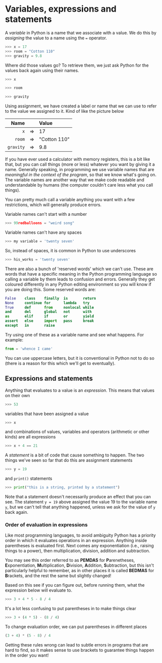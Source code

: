 # Variables, expressions and statements
A *variable* in Python is a name that we associate with a value. We do this by *assigning* the value to a name using the `=` operator.

```python
>>> x = 17
>>> room = "Cotton 110"
>>> gravity = 9.8
```

Where did those values go? To retrieve them, we just ask Python for the values back again using their names.

```python
>>> x
```

```python
>>> room
```

```python
>>> gravity
```

Using assignment, we have created a label or name that we can use to refer to the value we assigned to it. Kind of like the picture below

Name | &nbsp; | Value
-:|:-:|:-
`x`| &rArr; | 17
`room` | &rArr; | "Cotton 110"
`gravity` | &rArr; | 9.8


If you have ever used a calculator with memory registers, this is a bit like that, but you can call things (more or less) whatever you want by giving it a name. Generally speaking, in programming we use variable names that are *meaningful in the context of the program*, so that we know what's going on. The variable names are another way that we make code readable and understandable by humans (the computer couldn't care less what you call things).

You can pretty much call a variable anything you want with a few restrictions, which will generally produce errors.

Variable names can't start with a number

```python
>>> 99redballoons = "weird song"
```

Variable names can't have any spaces

```python
>>> my variable = 'twenty seven'
```

So, instead of spaces, it is common in Python to use underscores

```python
>>> his_works = 'twenty seven'
```

There are also a bunch of 'reserved words' which we can't use. These are words that have a specific meaning in the Python programming language so calling a variable by them leads to confusion and errors. Generally they get coloured differently in any Python editing environment so you will know if you are doing this. Some reserved words are:

```python
False    class    finally  is       return
None     continue for      lambda   try
True     def      from     nonlocal while
and      del      global   not      with
as       elif     if       or       yield
assert   else     import   pass     break
except   in       raise
```

Try using one of these as a variable name and see what happens. For example:

```python
from = 'whence I came'
```

You can use uppercase letters, but it is conventional in Python not to do so (there is a reason for this which we'll get to eventually).

## Expressions and statements
Anything that evaluates to a value is an *expression*. This means that values on their own

```python
>>> 53
```

variables that have been assigned a value

```python
>>> x
```

and combinations of values, variables and operators (arithmetic or other kinds) are all expressions

```python
>>> x + 4 == 21
```

A *statement* is a bit of code that cause something to happen. The two things we've seen so far that do this are assignment statements

```python
>>> y = 19
```

and `print()` statements

```python
>>> print("this is a string, printed by a statement")
```

Note that a statement doesn't necessarily produce an effect that you can see. The statement `y = 19` above assigned the value 19 to the variable name `y`, but we can't tell that anything happened, unless we ask for the value of `y` back again.

### Order of evaluation in expressions
Like most programming languages, to avoid ambiguity Python has a priority order in which it evaluates operations in an expression.  Anything inside parentheses is evaluated first. Next comes any exponentiation (i.e., raising things to a power), then multiplication, division, addition and subtraction.

You may see this order referred to as **PEMDAS** for **P**arenetheses, **E**xponentiation, **M**ultiplication, **D**ivision, **A**ddition, **S**ubtraction, but this isn't particularly helpful to remember, as in other places it is called **BEDMAS** for **B**rackets, and the rest the same but slightly changed!

Based on this see if you can figure out, before running them, what the expression below will evaluate to.

```python
>>> 3 + 4 * 5 - 8 / 4
```

It's a lot less confusing to put parentheses in to make things clear

```python
>>> 3 + (4 * 5) - (8 / 4)
```

To change evaluation order, we can put parentheses in different places

```python
(3 + 4) * (5 - 8) / 4
```

Getting these rules wrong can lead to subtle errors in programs that are hard to find, so it makes sense to use brackets to guarantee things happen in the order you want!
